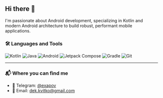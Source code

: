 ## Hi there 👋
I'm passionate about Android development, specializing in Kotlin and modern Android architecture to build robust, performant mobile applications.

### 🛠️ Languages and Tools
![Kotlin](https://img.shields.io/badge/Kotlin-7F52FF?logo=kotlin&logoColor=white)
![Java](https://img.shields.io/badge/Java-ED8B00?logo=openjdk&logoColor=white)
![Android](https://img.shields.io/badge/Android-3DDC84?logo=android&logoColor=white)
![Jetpack Compose](https://img.shields.io/badge/Jetpack_Compose-4285F4?logo=jetpack-compose&logoColor=white)
![Gradle](https://img.shields.io/badge/Gradle-02303A?logo=gradle&logoColor=white)
![Git](https://img.shields.io/badge/Git-F05032?logo=git&logoColor=white)

---

### 📬 Where you can find me
* 💬 Telegram: [@exapov](https://t.me/exapov)
* 📧 Email: [dek.kvitko@gmail.com](mailto:dek.kvitko@gmail.com)
